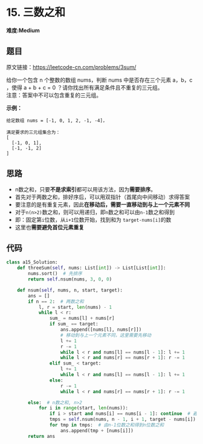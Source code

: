 # 15. 三数之和
**难度:Medium**
## 题目
原文链接：https://leetcode-cn.com/problems/3sum/

给你一个包含 n 个整数的数组 nums，判断 nums 中是否存在三个元素 a，b，c ，使得 a + b + c = 0 ？请你找出所有满足条件且不重复的三元组。  
注意：答案中不可以包含重复的三元组。

**示例：**
```
给定数组 nums = [-1, 0, 1, 2, -1, -4]，

满足要求的三元组集合为：
[
  [-1, 0, 1],
  [-1, -1, 2]
]
```

## 思路
* n数之和，只要**不是求索引**都可以用该方法，因为**需要排序**。
* 首先对于两数之和，排好序后，可以用双指针（首尾向中间移动）求得答案
* 要注意的是有重复元素，因此**在移动后，需要一直移动到与上一个元素不同**
* 对于`n(n>2)`数之和，则可以用递归，即`n`数之和可以由`n-1`数之和得到
* 即：固定第`i`位数，从`i+1`位数开始，找到和为 `target-nums[i]`的数
* 这里也**需要避免首位元素重复**

## 代码
```python
class a15_Solution:
    def threeSum(self, nums: List[int]) -> List[List[int]]:
        nums.sort()  # 先排序
        return self.nsum(nums, 3, 0, 0)

    def nsum(self, nums, n, start, target):
        ans = []
        if n == 2:  # 两数之和
            l, r = start, len(nums) - 1
            while l < r:
                sum_ = nums[l] + nums[r]
                if sum_ == target:
                    ans.append([nums[l], nums[r]])
                    # 移动到与上一个元素不同，这里需要先移动
                    l += 1
                    r -= 1
                    while l < r and nums[l] == nums[l - 1]: l += 1
                    while l < r and nums[r] == nums[r + 1]: r -= 1
                elif sum_ < target:
                    l += 1
                    while l < r and nums[l] == nums[l - 1]: l += 1
                else:
                    r -= 1
                    while l < r and nums[r] == nums[r + 1]: r -= 1

        else:  # n数之和, n>2
            for i in range(start, len(nums)):
                if i > start and nums[i] == nums[i - 1]: continue  # 避免首位元素重复
                tmps = self.nsum(nums, n - 1, i + 1, target - nums[i])  # 由n-1数之和得到
                for tmp in tmps:  # 由n-1位数之和得到n位数之和
                    ans.append(tmp + [nums[i]])
        return ans
```
